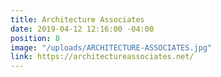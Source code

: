 ```yaml
---
title: Architecture Associates
date: 2019-04-12 12:16:00 -04:00
position: 8
image: "/uploads/ARCHITECTURE-ASSOCIATES.jpg"
link: https://architectureassociates.net/
---
```


